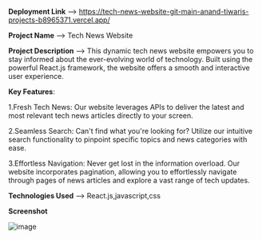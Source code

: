 **Deployment Link** --> https://tech-news-website-git-main-anand-tiwaris-projects-b8965371.vercel.app/

**Project Name** --> Tech News Website

**Project Description**  -->
This dynamic tech news website empowers you to stay informed about the ever-evolving world of technology. Built using the powerful React.js framework, the website offers a smooth and interactive user experience.

**Key Features**:

1.Fresh Tech News: Our website leverages APIs to deliver the latest and most relevant tech news articles directly to your screen.

2.Seamless Search: Can't find what you're looking for? Utilize our intuitive search functionality to pinpoint specific topics and news categories with ease.

3.Effortless Navigation: Never get lost in the information overload. Our website incorporates pagination, allowing you to effortlessly navigate through pages of news articles and explore a vast range of tech updates.

**Technologies Used** --> React.js,javascript,css

**Screenshot**

![image](https://github.com/Anand9598/Tech-news-website/assets/141264098/b2eb7919-e334-4573-9e0e-8279b929e48a)


